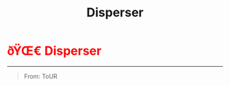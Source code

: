 ﻿---
lang: en-US
title: Disperser
prev: Devourer
next: Eraser
---
# <font color=red>ðŸŒ€ <b>Disperser</b></font> <Badge text="Hindering" type="tip" vertical="middle"/>
---

> From: ToUR


